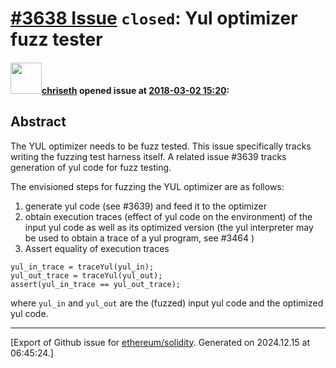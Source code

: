 # [\#3638 Issue](https://github.com/ethereum/solidity/issues/3638) `closed`: Yul optimizer fuzz tester

#### <img src="https://avatars.githubusercontent.com/u/9073706?v=4" width="50">[chriseth](https://github.com/chriseth) opened issue at [2018-03-02 15:20](https://github.com/ethereum/solidity/issues/3638):

## Abstract

The YUL optimizer needs to be fuzz tested. This issue specifically tracks writing the fuzzing test harness itself. A related issue #3639 tracks generation of yul code for fuzz testing.

The envisioned steps for fuzzing the YUL optimizer are as follows:
1. generate yul code (see #3639) and feed it to the optimizer
2. obtain execution traces (effect of yul code on the environment) of the input yul code as well as its optimized version (the yul interpreter may be used to obtain a trace of a yul program, see #3464 )
3. Assert equality of execution traces

```
yul_in_trace = traceYul(yul_in);
yul_out_trace = traceYul(yul_out);
assert(yul_in_trace == yul_out_trace);
```

where `yul_in` and `yul_out`  are the (fuzzed) input yul code and the optimized yul code.




-------------------------------------------------------------------------------



[Export of Github issue for [ethereum/solidity](https://github.com/ethereum/solidity). Generated on 2024.12.15 at 06:45:24.]
